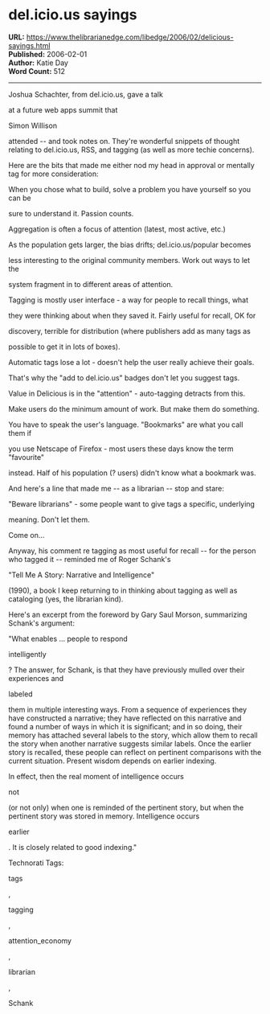 # del.icio.us sayings

**URL:** https://www.thelibrarianedge.com/libedge/2006/02/delicious-sayings.html  
**Published:** 2006-02-01  
**Author:** Katie Day  
**Word Count:** 512

---

Joshua Schachter, from del.icio.us, gave a talk

at a future web apps summit that

Simon Willison

attended -- and took notes on. They're wonderful snippets of thought relating to del.icio.us, RSS, and tagging (as well as more techie concerns).

Here are the bits that made me either nod my head in approval or mentally tag for more consideration:

When you chose what to build, solve a problem you have yourself so you can be

sure to understand it. Passion counts.

Aggregation is often a focus of attention (latest, most active, etc.)

As the population gets larger, the bias drifts; del.icio.us/popular becomes

less interesting to the original community members. Work out ways to let the

system fragment in to different areas of attention.

Tagging is mostly user interface - a way for people to recall things, what

they were thinking about when they saved it. Fairly useful for recall, OK for

discovery, terrible for distribution (where publishers add as many tags as

possible to get it in lots of boxes).

Automatic tags lose a lot - doesn't help the user really achieve their goals.

That's why the "add to del.icio.us" badges don't let you suggest tags.

Value in Delicious is in the "attention" - auto-tagging detracts from this.

Make users do the minimum amount of work. But make them do something.

You have to speak the user's language. "Bookmarks" are what you call them if

you use Netscape of Firefox - most users these days know the term "favourite"

instead. Half of his population (? users) didn't know what a bookmark was.

And here's a line that made me -- as a librarian -- stop and stare:

"Beware librarians" - some people want to give tags a specific, underlying

meaning. Don't let them.

Come on...

Anyway, his comment re tagging as most useful for recall -- for the person who tagged it -- reminded me of Roger Schank's

"Tell Me A Story: Narrative and Intelligence"

(1990), a book I keep returning to in thinking about tagging as well as cataloging (yes, the librarian kind).

Here's an excerpt from the foreword by Gary Saul Morson, summarizing Schank's argument:

"What enables ... people to respond

intelligently

?  The answer, for Schank, is that they have previously mulled over their experiences and

labeled

them in multiple interesting ways.  From a sequence of experiences they have constructed a narrative; they have reflected on this narrative and found a number of ways in which it is significant; and in so doing, their memory has attached several labels to the story, which allow them to recall the story when another narrative suggests similar labels.  Once the earlier story is recalled, these people can reflect on pertinent comparisons with the current situation.  Present wisdom depends on earlier indexing.

In effect, then the real moment of intelligence occurs

not

(or not only) when one is reminded of the pertinent story, but when the pertinent story was stored in memory.  Intelligence occurs

earlier

.  It is closely related to good indexing."

Technorati Tags:

tags

,

tagging

,

attention_economy

,

librarian

,

Schank
